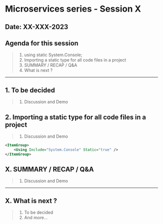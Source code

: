 # Microservices series - Session X

## Date: XX-XXX-2023

## Agenda for this session

> 1. using static System.Console;
> 1. Importing a static type for all code files in a project
> 1. SUMMARY / RECAP / Q&A
> 1. What is next ?

---

## 1. To be decided

> 1. Discussion and Demo

## 2. Importing a static type for all code files in a project

> 1. Discussion and Demo

```xml
<ItemGroup>
    <Using Include="System.Console" Static="true" />
</ItemGroup>
```

## X. SUMMARY / RECAP / Q&A

> 1. Discussion and Demo

---

## X. What is next ?

> 1. To be decided
> 1. And more...
